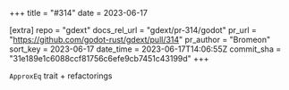 +++
title = "#314"
date = 2023-06-17

[extra]
repo = "gdext"
docs_rel_url = "gdext/pr-314/godot"
pr_url = "https://github.com/godot-rust/gdext/pull/314"
pr_author = "Bromeon"
sort_key = 2023-06-17
date_time = 2023-06-17T14:06:55Z
commit_sha = "31e189e1c6088ccf81756c6efe9cb7451c43199d"
+++

`ApproxEq` trait + refactorings
